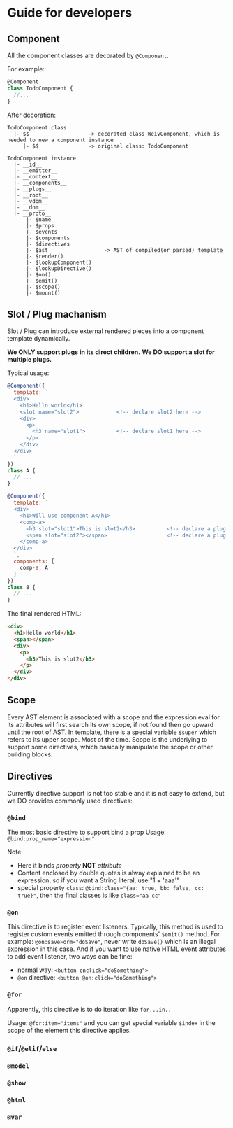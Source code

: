 # Guide for developers

## Component
All the component classes are decorated by `@Component`.

For example:
```js
@Component
class TodoComponent {
  //...
}
```

After decoration:
```text
TodoComponent class
  |- $$                   -> decorated class WeivComponent, which is needed to new a component instance
     |- $$                -> original class: TodoComponent

TodoComponent instance
  |- __id__
  |- __emitter__
  |- __context__
  |- __components__
  |- __plugs__
  |- __root__
  |- __vdom__
  |- __dom__
  |- __proto__
      |- $name
      |- $props
      |- $events
      |- $components
      |- $directives
      |- $ast                  -> AST of compiled(or parsed) template 
      |- $render()
      |- $lookupComponent()
      |- $lookupDirective()
      |- $on()
      |- $emit()
      |- $scope()
      |- $mount()        
```

## Slot / Plug machanism

Slot / Plug can introduce external rendered pieces into a component template dynamically.

**We ONLY support plugs in its direct children.**
**We DO support a slot for multiple plugs.**

Typical usage:
```js
@Component({
  template: `
  <div>
    <h1>Hello world</h1>
    <slot name="slot2">            <!-- declare slot2 here -->
    <div>
      <p>
        <h3 name="slot1">          <!-- declare slot1 here -->
      </p>
    </div>
  </div>
  `
})
class A {
  // ...
}

@Component({
  template: `
  <div>
    <h1>Will use component A</h1>
    <comp-a>
      <h3 slot="slot1">This is slot2</h3>          <!-- declare a plug for slot1 here -->
      <span slot="slot2"></span>                   <!-- declare a plug for slot2 here -->
    </comp-a>
  </div>
  `,
  components: {
    comp-a: A
  }
})
class B {
  // ...
}
```

The final rendered HTML:
```html
<div>
  <h1>Hello world</h1>
  <span></span>
  <div>
    <p>
      <h3>This is slot2</h3>
    </p>
  </div>
</div>
```

## Scope
Every AST element is associated with a scope and the expression eval for its attributes will first search its own scope, if not found then go upward until the root of AST. In template, there is a special variable `$super` which refers to its upper scope. Most of the time. Scope is the underlying to support some directives, which basically manipulate the scope or other building blocks.

## Directives

Currently directive support is not too stable and it is not easy to extend, but we DO provides commonly used directives:

### `@bind`
The most basic directive to support bind a prop
Usage: `@bind:prop_name="expression"`

Note:
- Here it binds _property_ **NOT** _attribute_
- Content enclosed by double quotes is alway explained to be an expression, so if you want a String literal, use "1 + 'aaa'"
- special property `class`: `@bind:class="{aa: true, bb: false, cc: true}"`, then the final classes is like `class="aa cc"`


### `@on`

This directive is to register event listeners. Typically, this method is used to register custom events emitted through components' `$emit()` method. 
For example: `@on:saveForm="doSave"`, never write `doSave()` which is an illegal expression in this case.
And if you want to use native HTML event attributes to add event listener, two ways can be fine:
- normal way: `<button onclick="doSomething">`
- `@on` directive: `<button @on:click="doSomething">`

### `@for`

Apparently, this directive is to do iteration like `for...in..`

Usage: `@for:item="items"` and you can get special variable `$index` in the scope of the element this directive applies.

### `@if`/`@elif`/`else`
### `@model`
### `@show`
### `@html`
### `@var`
